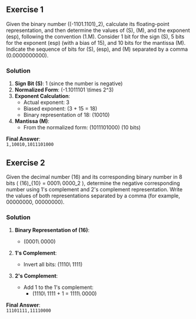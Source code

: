 ## Exercise 1

Given the binary number \((-1101.1101)_2\), calculate its floating-point representation, and then determine the values of \(S\), \(M\), and the exponent \(esp\), following the convention \(1.M\). Consider 1 bit for the sign \(S\), 5 bits for the exponent \(esp\) (with a bias of 15), and 10 bits for the mantissa \(M\). Indicate the sequence of bits for \(S\), \(esp\), and \(M\) separated by a comma (0.0000000000).

### Solution

1. **Sign Bit (S)**: 1 (since the number is negative)
2. **Normalized Form**: \(-1.1011101 \times 2^3\)
3. **Exponent Calculation**: 
   - Actual exponent: 3
   - Biased exponent: \(3 + 15 = 18\)
   - Binary representation of 18: \(10010\)
4. **Mantissa (M)**: 
   - From the normalized form: \(1011101000\) (10 bits)

**Final Answer**:  
`1,10010,1011101000`


## Exercise 2

Given the decimal number \(16\) and its corresponding binary number in 8 bits \( (16)_{10} = 0001\ 0000_2 \), determine the negative corresponding number using 1's complement and 2's complement representation. Write the values of both representations separated by a comma (for example, 00000000, 00000000).

### Solution

1. **Binary Representation of \(16\)**: 
   - \(0001\ 0000\)

2. **1's Complement**: 
   - Invert all bits: \(1110\ 1111\)

3. **2's Complement**: 
   - Add 1 to the 1's complement: 
     - \(1110\ 1111 + 1 = 1111\ 0000\)

**Final Answer**:  
`11101111,11110000`

